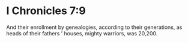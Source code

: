 # I Chronicles 7:9

And their enrollment by genealogies, according to their generations, as heads of their fathers ’ houses, mighty warriors, was 20,200.
